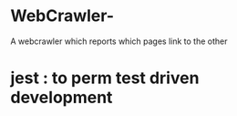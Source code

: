 # WebCrawler-
A webcrawler which reports which pages link to the other 

# jest : to perm test driven development 